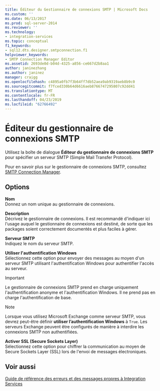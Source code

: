 ```yaml
---
title: Éditeur du Gestionnaire de connexions SMTP | Microsoft Docs
ms.custom: ''
ms.date: 06/13/2017
ms.prod: sql-server-2014
ms.reviewer: ''
ms.technology:
- integration-services
ms.topic: conceptual
f1_keywords:
- sql12.dts.designer.smtpconnection.f1
helpviewer_keywords:
- SMTP Connection Manager Editor
ms.assetid: 2693de0d-b04d-4325-a856-ce667d2b8aa1
author: janinezhang
ms.author: janinez
manager: craigg
ms.openlocfilehash: c4895a0fb7f3b64ff7db52aea9ab9319aeb8b9c0
ms.sourcegitcommit: f7fced330b64d6616aeb8766747295807c92dd41
ms.translationtype: MT
ms.contentlocale: fr-FR
ms.lasthandoff: 04/23/2019
ms.locfileid: "62766492"
---
```

# <a name="smtp-connection-manager-editor"></a>Éditeur du gestionnaire de connexions SMTP
  Utilisez la boîte de dialogue **Éditeur du gestionnaire de connexions SMTP** pour spécifier un serveur SMTP (Simple Mail Transfer Protocol).  
  
 Pour en savoir plus sur le gestionnaire de connexions SMTP, consultez [SMTP Connection Manager](connection-manager/smtp-connection-manager.md).  
  
## <a name="options"></a>Options  
 **Nom**  
 Donnez un nom unique au gestionnaire de connexions.  
  
 **Description**  
 Décrivez le gestionnaire de connexions. Il est recommandé d'indiquer ici l'usage auquel le gestionnaire de connexions est destiné, de sorte que les packages soient correctement documentés et plus faciles à gérer.  
  
 **Serveur SMTP**  
 Indiquez le nom du serveur SMTP.  
  
 **Utiliser l'authentification Windows**  
 Sélectionnez cette option pour envoyer des messages au moyen d'un serveur SMTP utilisant l'authentification Windows pour authentifier l'accès au serveur.  
  
> [!IMPORTANT]  
>  Le gestionnaire de connexions SMTP prend en charge uniquement l'authentification anonyme et l'authentification Windows. Il ne prend pas en charge l'authentification de base.  
  
> [!NOTE]  
>  Lorsque vous utilisez Microsoft Exchange comme serveur SMTP, vous devrez peut-être définir **utiliser l’authentification Windows** à `True`. Les serveurs Exchange peuvent être configurés de manière à interdire les connexions SMTP non authentifiées.  
  
 **Activer SSL (Secure Sockets Layer)**  
 Sélectionnez cette option pour chiffrer la communication au moyen de Secure Sockets Layer (SSL) lors de l'envoi de messages électroniques.  
  
## <a name="see-also"></a>Voir aussi  
 [Guide de référence des erreurs et des messages propres à Integration Services](../../2014/integration-services/integration-services-error-and-message-reference.md)  
  
  
